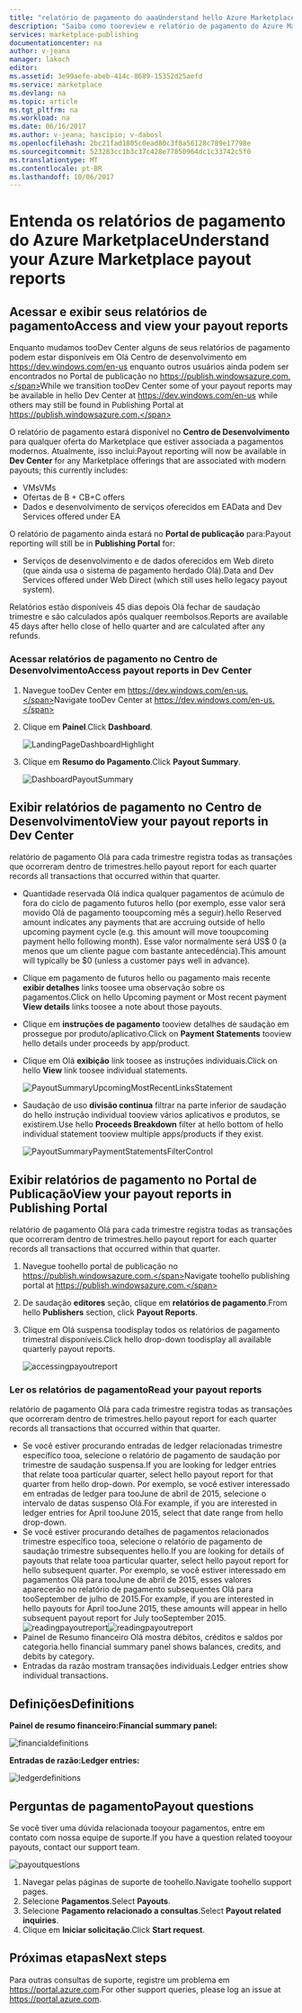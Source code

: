```yaml
---
title: "relatório de pagamento do aaaUnderstand hello Azure Marketplace | Microsoft Docs"
description: "Saiba como tooreview e relatório de pagamento do Azure Marketplace Olá de ingestão."
services: marketplace-publishing
documentationcenter: na
author: v-jeana
manager: lakoch
editor: 
ms.assetid: 3e99aefe-abeb-414c-8689-15352d25aefd
ms.service: marketplace
ms.devlang: na
ms.topic: article
ms.tgt_pltfrm: na
ms.workload: na
ms.date: 06/16/2017
ms.author: v-jeana; hascipio; v-dabosl
ms.openlocfilehash: 2bc21fad1805c0ead80c3f8a56128c789e17798e
ms.sourcegitcommit: 523283cc1b3c37c428e77850964dc1c33742c5f0
ms.translationtype: MT
ms.contentlocale: pt-BR
ms.lasthandoff: 10/06/2017
---
```

# <a name="understand-your-azure-marketplace-payout-reports"></a><span data-ttu-id="12300-103">Entenda os relatórios de pagamento do Azure Marketplace</span><span class="sxs-lookup"><span data-stu-id="12300-103">Understand your Azure Marketplace payout reports</span></span>
## <a name="access-and-view-your-payout-reports"></a><span data-ttu-id="12300-104">Acessar e exibir seus relatórios de pagamento</span><span class="sxs-lookup"><span data-stu-id="12300-104">Access and view your payout reports</span></span>
<span data-ttu-id="12300-105">Enquanto mudamos tooDev Center alguns de seus relatórios de pagamento podem estar disponíveis em Olá Centro de desenvolvimento em https://dev.windows.com/en-us enquanto outros usuários ainda podem ser encontrados no Portal de publicação no https://publish.windowsazure.com.</span><span class="sxs-lookup"><span data-stu-id="12300-105">While we transition tooDev Center some of your payout reports may be available in hello Dev Center at https://dev.windows.com/en-us while others may still be found in Publishing Portal at https://publish.windowsazure.com.</span></span>

<span data-ttu-id="12300-106">O relatório de pagamento estará disponível no **Centro de Desenvolvimento** para qualquer oferta do Marketplace que estiver associada a pagamentos modernos. Atualmente, isso inclui:</span><span class="sxs-lookup"><span data-stu-id="12300-106">Payout reporting will now be available in **Dev Center** for any Marketplace offerings that are associated with modern payouts; this currently includes:</span></span>

* <span data-ttu-id="12300-107">VMs</span><span class="sxs-lookup"><span data-stu-id="12300-107">VMs</span></span>
* <span data-ttu-id="12300-108">Ofertas de B + C</span><span class="sxs-lookup"><span data-stu-id="12300-108">B+C offers</span></span>
* <span data-ttu-id="12300-109">Dados e desenvolvimento de serviços oferecidos em EA</span><span class="sxs-lookup"><span data-stu-id="12300-109">Data and Dev Services offered under EA</span></span>

<span data-ttu-id="12300-110">O relatório de pagamento ainda estará no **Portal de publicação** para:</span><span class="sxs-lookup"><span data-stu-id="12300-110">Payout reporting will still be in **Publishing Portal** for:</span></span>

* <span data-ttu-id="12300-111">Serviços de desenvolvimento e de dados oferecidos em Web direto (que ainda usa o sistema de pagamento herdado Olá).</span><span class="sxs-lookup"><span data-stu-id="12300-111">Data and Dev Services offered under Web Direct (which still uses hello legacy payout system).</span></span>

<span data-ttu-id="12300-112">Relatórios estão disponíveis 45 dias depois Olá fechar de saudação trimestre e são calculados após qualquer reembolsos.</span><span class="sxs-lookup"><span data-stu-id="12300-112">Reports are available 45 days after hello close of hello quarter and are calculated after any refunds.</span></span>

### <a name="access-payout-reports-in-dev-center"></a><span data-ttu-id="12300-113">Acessar relatórios de pagamento no Centro de Desenvolvimento</span><span class="sxs-lookup"><span data-stu-id="12300-113">Access payout reports in Dev Center</span></span>
1. <span data-ttu-id="12300-114">Navegue tooDev Center em https://dev.windows.com/en-us.</span><span class="sxs-lookup"><span data-stu-id="12300-114">Navigate tooDev Center at https://dev.windows.com/en-us.</span></span>
2. <span data-ttu-id="12300-115">Clique em **Painel**.</span><span class="sxs-lookup"><span data-stu-id="12300-115">Click **Dashboard**.</span></span>

    ![LandingPageDashboardHighlight][1]
3. <span data-ttu-id="12300-117">Clique em **Resumo do Pagamento**.</span><span class="sxs-lookup"><span data-stu-id="12300-117">Click **Payout Summary**.</span></span>

    ![DashboardPayoutSummary][2]

## <a name="view-your-payout-reports-in-dev-center"></a><span data-ttu-id="12300-119">Exibir relatórios de pagamento no Centro de Desenvolvimento</span><span class="sxs-lookup"><span data-stu-id="12300-119">View your payout reports in Dev Center</span></span>
<span data-ttu-id="12300-120">relatório de pagamento Olá para cada trimestre registra todas as transações que ocorreram dentro de trimestres.</span><span class="sxs-lookup"><span data-stu-id="12300-120">hello payout report for each quarter records all transactions that occurred within that quarter.</span></span>

* <span data-ttu-id="12300-121">Quantidade reservada Olá indica qualquer pagamentos de acúmulo de fora do ciclo de pagamento futuros hello (por exemplo, esse valor será movido Olá de pagamento tooupcoming mês a seguir).</span><span class="sxs-lookup"><span data-stu-id="12300-121">hello Reserved amount indicates any payments that are accruing outside of hello upcoming payment cycle (e.g. this amount will move tooupcoming payment hello following month).</span></span>  <span data-ttu-id="12300-122">Esse valor normalmente será US$ 0 (a menos que um cliente pague com bastante antecedência).</span><span class="sxs-lookup"><span data-stu-id="12300-122">This amount will typically be $0 (unless a customer pays well in advance).</span></span>
* <span data-ttu-id="12300-123">Clique em pagamento de futuros hello ou pagamento mais recente **exibir detalhes** links toosee uma observação sobre os pagamentos.</span><span class="sxs-lookup"><span data-stu-id="12300-123">Click on hello Upcoming payment or Most recent payment **View details** links toosee a note about those payouts.</span></span>
* <span data-ttu-id="12300-124">Clique em **instruções de pagamento** tooview detalhes de saudação em prossegue por produto/aplicativo.</span><span class="sxs-lookup"><span data-stu-id="12300-124">Click on **Payment Statements** tooview hello details under proceeds by app/product.</span></span>
* <span data-ttu-id="12300-125">Clique em Olá **exibição** link toosee as instruções individuais.</span><span class="sxs-lookup"><span data-stu-id="12300-125">Click on hello **View** link toosee individual statements.</span></span>

    ![PayoutSummaryUpcomingMostRecentLinksStatement][3]
* <span data-ttu-id="12300-127">Saudação de uso **divisão continua** filtrar na parte inferior de saudação do hello instrução individual tooview vários aplicativos e produtos, se existirem.</span><span class="sxs-lookup"><span data-stu-id="12300-127">Use hello **Proceeds Breakdown** filter at hello bottom of hello individual statement tooview multiple apps/products if they exist.</span></span>

    ![PayoutSummaryPaymentStatementsFilterControl][4]

## <a name="view-your-payout-reports-in-publishing-portal"></a><span data-ttu-id="12300-129">Exibir relatórios de pagamento no Portal de Publicação</span><span class="sxs-lookup"><span data-stu-id="12300-129">View your payout reports in Publishing Portal</span></span>
<span data-ttu-id="12300-130">relatório de pagamento Olá para cada trimestre registra todas as transações que ocorreram dentro de trimestres.</span><span class="sxs-lookup"><span data-stu-id="12300-130">hello payout report for each quarter records all transactions that occurred within that quarter.</span></span>

1. <span data-ttu-id="12300-131">Navegue toohello portal de publicação no https://publish.windowsazure.com.</span><span class="sxs-lookup"><span data-stu-id="12300-131">Navigate toohello publishing portal at https://publish.windowsazure.com.</span></span>
2. <span data-ttu-id="12300-132">De saudação **editores** seção, clique em **relatórios de pagamento**.</span><span class="sxs-lookup"><span data-stu-id="12300-132">From hello **Publishers** section, click **Payout Reports**.</span></span>
3. <span data-ttu-id="12300-133">Clique em Olá suspensa toodisplay todos os relatórios de pagamento trimestral disponíveis.</span><span class="sxs-lookup"><span data-stu-id="12300-133">Click hello drop-down toodisplay all available quarterly payout reports.</span></span>

    ![accessingpayoutreport][5]

### <a name="read-your-payout-reports"></a><span data-ttu-id="12300-135">Ler os relatórios de pagamento</span><span class="sxs-lookup"><span data-stu-id="12300-135">Read your payout reports</span></span>
<span data-ttu-id="12300-136">relatório de pagamento Olá para cada trimestre registra todas as transações que ocorreram dentro de trimestres.</span><span class="sxs-lookup"><span data-stu-id="12300-136">hello payout report for each quarter records all transactions that occurred within that quarter.</span></span>

* <span data-ttu-id="12300-137">Se você estiver procurando entradas de ledger relacionadas trimestre específico tooa, selecione o relatório de pagamento de saudação por trimestre de saudação suspensa.</span><span class="sxs-lookup"><span data-stu-id="12300-137">If you are looking for ledger entries that relate tooa particular quarter, select hello payout report for that quarter from hello drop-down.</span></span> <span data-ttu-id="12300-138">Por exemplo, se você estiver interessado em entradas de ledger para tooJune de abril de 2015, selecione o intervalo de datas suspenso Olá.</span><span class="sxs-lookup"><span data-stu-id="12300-138">For example, if you are interested in ledger entries for April tooJune 2015, select that date range from hello drop-down.</span></span>
* <span data-ttu-id="12300-139">Se você estiver procurando detalhes de pagamentos relacionados trimestre específico tooa, selecione o relatório de pagamento de saudação trimestre subsequentes hello.</span><span class="sxs-lookup"><span data-stu-id="12300-139">If you are looking for details of payouts that relate tooa particular quarter, select hello payout report for hello subsequent quarter.</span></span> <span data-ttu-id="12300-140">Por exemplo, se você estiver interessado em pagamentos Olá para tooJune de abril de 2015, esses valores aparecerão no relatório de pagamento subsequentes Olá para tooSeptember de julho de 2015.</span><span class="sxs-lookup"><span data-stu-id="12300-140">For example, if you are interested in hello payouts for April tooJune 2015, these amounts will appear in hello subsequent payout report for July tooSeptember 2015.</span></span>
  <span data-ttu-id="12300-141">![readingpayoutreport][6]</span><span class="sxs-lookup"><span data-stu-id="12300-141">![readingpayoutreport][6]</span></span>
* <span data-ttu-id="12300-142">Painel de Resumo financeiro Olá mostra débitos, créditos e saldos por categoria.</span><span class="sxs-lookup"><span data-stu-id="12300-142">hello financial summary panel shows balances, credits, and debits by category.</span></span>
* <span data-ttu-id="12300-143">Entradas da razão mostram transações individuais.</span><span class="sxs-lookup"><span data-stu-id="12300-143">Ledger entries show individual transactions.</span></span>

## <a name="definitions"></a><span data-ttu-id="12300-144">Definições</span><span class="sxs-lookup"><span data-stu-id="12300-144">Definitions</span></span>
<span data-ttu-id="12300-145">**Painel de resumo financeiro:**</span><span class="sxs-lookup"><span data-stu-id="12300-145">**Financial summary panel:**</span></span>

![financialdefinitions][7]

<span data-ttu-id="12300-147">**Entradas de razão:**</span><span class="sxs-lookup"><span data-stu-id="12300-147">**Ledger entries:**</span></span>

![ledgerdefinitions][8]

## <a name="payout-questions"></a><span data-ttu-id="12300-149">Perguntas de pagamento</span><span class="sxs-lookup"><span data-stu-id="12300-149">Payout questions</span></span>
<span data-ttu-id="12300-150">Se você tiver uma dúvida relacionada tooyour pagamentos, entre em contato com nossa equipe de suporte.</span><span class="sxs-lookup"><span data-stu-id="12300-150">If you have a question related tooyour payouts, contact our support team.</span></span>

![payoutquestions][9]

1. <span data-ttu-id="12300-152">Navegar pelas páginas de suporte de toohello.</span><span class="sxs-lookup"><span data-stu-id="12300-152">Navigate toohello support pages.</span></span>
2. <span data-ttu-id="12300-153">Selecione **Pagamentos**.</span><span class="sxs-lookup"><span data-stu-id="12300-153">Select **Payouts**.</span></span>
3. <span data-ttu-id="12300-154">Selecione **Pagamento relacionado a consultas**.</span><span class="sxs-lookup"><span data-stu-id="12300-154">Select **Payout related inquiries**.</span></span>
4. <span data-ttu-id="12300-155">Clique em **Iniciar solicitação**.</span><span class="sxs-lookup"><span data-stu-id="12300-155">Click **Start request**.</span></span>

## <a name="next-steps"></a><span data-ttu-id="12300-156">Próximas etapas</span><span class="sxs-lookup"><span data-stu-id="12300-156">Next steps</span></span>
<span data-ttu-id="12300-157">Para outras consultas de suporte, registre um problema em <https://portal.azure.com>.</span><span class="sxs-lookup"><span data-stu-id="12300-157">For other support queries, please log an issue at <https://portal.azure.com>.</span></span>

[1]: ./media/marketplace-publishing-report-payout/LandingPage-DashboardHighlight.png
[2]: ./media/marketplace-publishing-report-payout/Dashboard-PayoutSummary.png
[3]: ./media/marketplace-publishing-report-payout/PayoutSummary-UpcomingOrMostRecentPaymentLinksSingleStatementLink.png
[4]: ./media/marketplace-publishing-report-payout/PayoutSummary-PaymentStatements-SingleStatement-FilterControl.png
[5]: ./media/marketplace-publishing-report-payout/accessingpayoutreport.png
[6]: ./media/marketplace-publishing-report-payout/readingpayoutreport.png
[7]: ./media/marketplace-publishing-report-payout/financialdefinitions.png
[8]: ./media/marketplace-publishing-report-payout/ledgerdefinitions.png
[9]: ./media/marketplace-publishing-report-payout/payoutquestions.png
